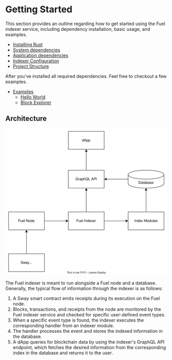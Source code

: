 # Getting Started

This section provides an outline regarding how to get started using the Fuel indexer service, including dependency installation, basic usage, and examples.

- [Installing Rust](./installing-rust.md)
- [System dependencies](./system-dependencies.md)
- [Application dependencies](./application-dependencies.md)
- [Indexer Configuration](./configuration.md)
- [Project Structure](./fuel-indexer-project.md)

After you've installed all required dependencies. Feel free to checkout a few examples.

- [Examples](./../examples/index.md)
  - [Hello World](./../examples/hello-world.md)
  - [Block Explorer](./../examples/block-explorer.md)

## Architecture

![Fuel Indexer Architecture Diagram](../img/fuel_indexer_flow.svg)

The Fuel indexer is meant to run alongside a Fuel node and a database. Generally, the typical flow of information through the indexer is as follows:

1. A Sway smart contract emits receipts during its execution on the Fuel node.
2. Blocks, transactions, and receipts from the node are monitored by the Fuel indexer service and checked for specific user-defined event types.
3. When a specific event type is found, the indexer executes the corresponding handler from an indexer module.
4. The handler processes the event and stores the indexed information in the database.
5. A dApp queries for blockchain data by using the indexer's GraphQL API endpoint, which fetches the desired information from the corresponding index in the database and returns it to the user.
